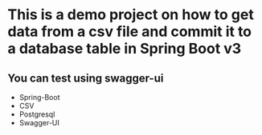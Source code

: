 # This is a demo project on how to get data from a csv file and commit it to a database table in Spring Boot v3
## You can test using swagger-ui
- Spring-Boot
- CSV
- Postgresql
- Swagger-UI
